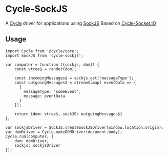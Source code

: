 # Cycle-SockJS

A [Cycle](http://cycle.js.org/) driver for applications using [SockJS](http://sockjs.org/)
Based on [Cycle-Socket.IO](https://github.com/cgeorg/cycle-socket.io)

## Usage

```jsvascript
import Cycle from '@cycle/core';
import SockJS from 'cycle-sockjs';

var computer = function ({sockjs, dom}) {
    const vtree$ = render(dom);

    const incomingMessages$ = sockjs.get('messageType');
    const outgoingMessages$ = stream$.map( eventData => {
      {
        messageType: 'someEvent',
        message: eventData
      }
    });

    return {dom: vtree$, sockJS: outgoingMessages$}
};

var sockjsDriver = SockJS.createSockJSDriver(window.location.origin);
var domDriver = Cycle.makeDOMDriver(document.body);
Cycle.run(computer, {
    dom: domDriver,
    sockjs: sockjsDriver
});
```
